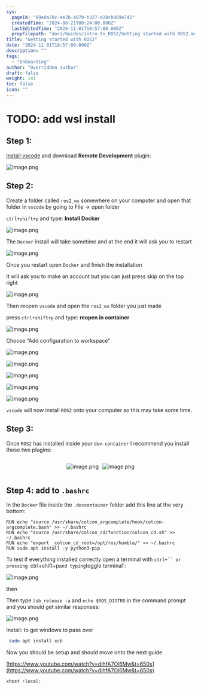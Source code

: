 ```yaml
---
sys:
  pageId: "89e0a78c-4e2b-4070-b327-d28cb0694742"
  createdTime: "2024-08-21T00:24:00.000Z"
  lastEditedTime: "2024-11-01T18:57:00.000Z"
  propFilepath: "docs/Guides/intro_to_ROS2/Getting started with ROS2.md"
title: "Getting started with ROS2"
date: "2024-11-01T18:57:00.000Z"
description: ""
tags:
  - "Onboarding"
author: "Overridden author"
draft: false
weight: 141
toc: false
icon: ""
---
```


# TODO: add wsl install

## Step 1:

[Install vscode](https://code.visualstudio.com/download) and download **Remote Development** plugin:

![image.png](https://prod-files-secure.s3.us-west-2.amazonaws.com/d518164a-d88e-44d1-a4ee-3adb3bd8bce0/efb52993-1881-4a40-b95e-6f020334f022/image.png?X-Amz-Algorithm=AWS4-HMAC-SHA256&X-Amz-Content-Sha256=UNSIGNED-PAYLOAD&X-Amz-Credential=ASIAZI2LB466Y2BSQQOT%2F20250329%2Fus-west-2%2Fs3%2Faws4_request&X-Amz-Date=20250329T131432Z&X-Amz-Expires=3600&X-Amz-Security-Token=IQoJb3JpZ2luX2VjEAwaCXVzLXdlc3QtMiJIMEYCIQDcqKcP2Wem3xfMvlbCi0rl2eNIg8iYRwqTjZJE9prvtgIhAP4Q3D36wRWnIEYJapJStnp31mg0qh3IdUmfs98Z1u7mKv8DCHUQABoMNjM3NDIzMTgzODA1IgzL11mURRhlv4CsQr8q3APbD45f4Z2ArvvB%2FA1isMdV6IjGdtAS7qhaRsHm9fLUZESR%2BXtNmi577zE27GLXURwCKJedtgvg3bAJzxMEZTJHQgtsXRsBIBjDM4zNNzXOixbk0bN0KjXd1jWDxlYwylGW9dt%2B4TvJm7NZgLiWlaHrb%2BsNLNk8wrIy3TrcsucaR9Yz5G74ukrm9bYSRt%2F8lzK%2FqrvsiaV3Jc%2FSt1O3S9J%2FdUZxLQR9X5JRYT4hXFG4oghWGSgdKup9eedKn8aP2WOaM1nAJvXI6%2B5D70QPl7nbCu3TOpMz2yRjYNy7Hmk0u%2F19hna6Ts4LiQ8dsayniMsFg172PNfrG4cNCPDPaleMmwXGofLrh84YvGj921OPHnbs8uDrXkegIX%2BJWLjy1DPlOU%2F2n1bicFFtK8Sx6gcQc%2BPfoBkRx8sNymhESiT0I88i4lKdBb7O2sYv7F5wneTAmKv%2B7z9XIQktEA6FC3wybN5GV9WGTw%2BM2k04ska8bbDkNDgSigorVnUSsF%2BgHCcSVEVJ64AuCcy4TiwXeQPA%2F1pL9SOkMWdmzPPgxTgLU6CcDob9d5OYcvw0sm%2FzAoiTZWgxA1EPeoa28RoI4BWuVM6Il%2BPohvTBRKbHFFUdcDe%2Bq6aDH64Ts1S9HDCRtZ%2B%2FBjqkAZD62z35Gh9yARH%2BEhqwOQtQdnUnlMDt3udoIN1GgYhm2qWM4SEC%2B3AaHoJxXSJz3guu8HRddviEPmGNuzKRVYu1AcxjEe3KF6paAuRdzA9aHFX86pewMix21vZHZubxQFMMkQxcAhZFjZEOEhKIlKBUBCMw4qtPO8yoZEnlqCYWUx6UA8QeoyxVVNZQ6DLbuoO%2FnQp5Z81I6Rsfof8NnGBaX2U9&X-Amz-Signature=a4879ad2998aa40390bb616e97e38697b16e2e9d7a32a165abb9fa444d380b63&X-Amz-SignedHeaders=host&x-id=GetObject)

## Step 2:

Create a folder called `ros2_ws` somewhere on your computer and open that folder in `vscode` by going to File → open folder 

`ctrl+shift+p` and type: **Install Docker**

![image.png](https://prod-files-secure.s3.us-west-2.amazonaws.com/d518164a-d88e-44d1-a4ee-3adb3bd8bce0/2269dc0e-1cd5-47ff-bceb-c04ad9b2eab0/image.png?X-Amz-Algorithm=AWS4-HMAC-SHA256&X-Amz-Content-Sha256=UNSIGNED-PAYLOAD&X-Amz-Credential=ASIAZI2LB466Y2BSQQOT%2F20250329%2Fus-west-2%2Fs3%2Faws4_request&X-Amz-Date=20250329T131432Z&X-Amz-Expires=3600&X-Amz-Security-Token=IQoJb3JpZ2luX2VjEAwaCXVzLXdlc3QtMiJIMEYCIQDcqKcP2Wem3xfMvlbCi0rl2eNIg8iYRwqTjZJE9prvtgIhAP4Q3D36wRWnIEYJapJStnp31mg0qh3IdUmfs98Z1u7mKv8DCHUQABoMNjM3NDIzMTgzODA1IgzL11mURRhlv4CsQr8q3APbD45f4Z2ArvvB%2FA1isMdV6IjGdtAS7qhaRsHm9fLUZESR%2BXtNmi577zE27GLXURwCKJedtgvg3bAJzxMEZTJHQgtsXRsBIBjDM4zNNzXOixbk0bN0KjXd1jWDxlYwylGW9dt%2B4TvJm7NZgLiWlaHrb%2BsNLNk8wrIy3TrcsucaR9Yz5G74ukrm9bYSRt%2F8lzK%2FqrvsiaV3Jc%2FSt1O3S9J%2FdUZxLQR9X5JRYT4hXFG4oghWGSgdKup9eedKn8aP2WOaM1nAJvXI6%2B5D70QPl7nbCu3TOpMz2yRjYNy7Hmk0u%2F19hna6Ts4LiQ8dsayniMsFg172PNfrG4cNCPDPaleMmwXGofLrh84YvGj921OPHnbs8uDrXkegIX%2BJWLjy1DPlOU%2F2n1bicFFtK8Sx6gcQc%2BPfoBkRx8sNymhESiT0I88i4lKdBb7O2sYv7F5wneTAmKv%2B7z9XIQktEA6FC3wybN5GV9WGTw%2BM2k04ska8bbDkNDgSigorVnUSsF%2BgHCcSVEVJ64AuCcy4TiwXeQPA%2F1pL9SOkMWdmzPPgxTgLU6CcDob9d5OYcvw0sm%2FzAoiTZWgxA1EPeoa28RoI4BWuVM6Il%2BPohvTBRKbHFFUdcDe%2Bq6aDH64Ts1S9HDCRtZ%2B%2FBjqkAZD62z35Gh9yARH%2BEhqwOQtQdnUnlMDt3udoIN1GgYhm2qWM4SEC%2B3AaHoJxXSJz3guu8HRddviEPmGNuzKRVYu1AcxjEe3KF6paAuRdzA9aHFX86pewMix21vZHZubxQFMMkQxcAhZFjZEOEhKIlKBUBCMw4qtPO8yoZEnlqCYWUx6UA8QeoyxVVNZQ6DLbuoO%2FnQp5Z81I6Rsfof8NnGBaX2U9&X-Amz-Signature=d56c7093469474c307f44bfb103e6f688c54dc47497ac33c9649ff8f377db8f8&X-Amz-SignedHeaders=host&x-id=GetObject)

The `Docker` install will take sometime and at the end it will ask you to restart

![image.png](https://prod-files-secure.s3.us-west-2.amazonaws.com/d518164a-d88e-44d1-a4ee-3adb3bd8bce0/ed233f78-be33-4b1f-b89c-9c346c0e961e/image.png?X-Amz-Algorithm=AWS4-HMAC-SHA256&X-Amz-Content-Sha256=UNSIGNED-PAYLOAD&X-Amz-Credential=ASIAZI2LB466Y2BSQQOT%2F20250329%2Fus-west-2%2Fs3%2Faws4_request&X-Amz-Date=20250329T131432Z&X-Amz-Expires=3600&X-Amz-Security-Token=IQoJb3JpZ2luX2VjEAwaCXVzLXdlc3QtMiJIMEYCIQDcqKcP2Wem3xfMvlbCi0rl2eNIg8iYRwqTjZJE9prvtgIhAP4Q3D36wRWnIEYJapJStnp31mg0qh3IdUmfs98Z1u7mKv8DCHUQABoMNjM3NDIzMTgzODA1IgzL11mURRhlv4CsQr8q3APbD45f4Z2ArvvB%2FA1isMdV6IjGdtAS7qhaRsHm9fLUZESR%2BXtNmi577zE27GLXURwCKJedtgvg3bAJzxMEZTJHQgtsXRsBIBjDM4zNNzXOixbk0bN0KjXd1jWDxlYwylGW9dt%2B4TvJm7NZgLiWlaHrb%2BsNLNk8wrIy3TrcsucaR9Yz5G74ukrm9bYSRt%2F8lzK%2FqrvsiaV3Jc%2FSt1O3S9J%2FdUZxLQR9X5JRYT4hXFG4oghWGSgdKup9eedKn8aP2WOaM1nAJvXI6%2B5D70QPl7nbCu3TOpMz2yRjYNy7Hmk0u%2F19hna6Ts4LiQ8dsayniMsFg172PNfrG4cNCPDPaleMmwXGofLrh84YvGj921OPHnbs8uDrXkegIX%2BJWLjy1DPlOU%2F2n1bicFFtK8Sx6gcQc%2BPfoBkRx8sNymhESiT0I88i4lKdBb7O2sYv7F5wneTAmKv%2B7z9XIQktEA6FC3wybN5GV9WGTw%2BM2k04ska8bbDkNDgSigorVnUSsF%2BgHCcSVEVJ64AuCcy4TiwXeQPA%2F1pL9SOkMWdmzPPgxTgLU6CcDob9d5OYcvw0sm%2FzAoiTZWgxA1EPeoa28RoI4BWuVM6Il%2BPohvTBRKbHFFUdcDe%2Bq6aDH64Ts1S9HDCRtZ%2B%2FBjqkAZD62z35Gh9yARH%2BEhqwOQtQdnUnlMDt3udoIN1GgYhm2qWM4SEC%2B3AaHoJxXSJz3guu8HRddviEPmGNuzKRVYu1AcxjEe3KF6paAuRdzA9aHFX86pewMix21vZHZubxQFMMkQxcAhZFjZEOEhKIlKBUBCMw4qtPO8yoZEnlqCYWUx6UA8QeoyxVVNZQ6DLbuoO%2FnQp5Z81I6Rsfof8NnGBaX2U9&X-Amz-Signature=b42c807d063423e7d3458110c22e0d7dc5dfe1da6add8ec61b923f7dc705af5c&X-Amz-SignedHeaders=host&x-id=GetObject)

Once you restart open `Docker` and finish the installation

It will ask you to make an account but you can just press skip on the top right

![image.png](https://prod-files-secure.s3.us-west-2.amazonaws.com/d518164a-d88e-44d1-a4ee-3adb3bd8bce0/21010ad9-1659-4fd9-9f59-9932a09b2a3d/image.png?X-Amz-Algorithm=AWS4-HMAC-SHA256&X-Amz-Content-Sha256=UNSIGNED-PAYLOAD&X-Amz-Credential=ASIAZI2LB466Y2BSQQOT%2F20250329%2Fus-west-2%2Fs3%2Faws4_request&X-Amz-Date=20250329T131432Z&X-Amz-Expires=3600&X-Amz-Security-Token=IQoJb3JpZ2luX2VjEAwaCXVzLXdlc3QtMiJIMEYCIQDcqKcP2Wem3xfMvlbCi0rl2eNIg8iYRwqTjZJE9prvtgIhAP4Q3D36wRWnIEYJapJStnp31mg0qh3IdUmfs98Z1u7mKv8DCHUQABoMNjM3NDIzMTgzODA1IgzL11mURRhlv4CsQr8q3APbD45f4Z2ArvvB%2FA1isMdV6IjGdtAS7qhaRsHm9fLUZESR%2BXtNmi577zE27GLXURwCKJedtgvg3bAJzxMEZTJHQgtsXRsBIBjDM4zNNzXOixbk0bN0KjXd1jWDxlYwylGW9dt%2B4TvJm7NZgLiWlaHrb%2BsNLNk8wrIy3TrcsucaR9Yz5G74ukrm9bYSRt%2F8lzK%2FqrvsiaV3Jc%2FSt1O3S9J%2FdUZxLQR9X5JRYT4hXFG4oghWGSgdKup9eedKn8aP2WOaM1nAJvXI6%2B5D70QPl7nbCu3TOpMz2yRjYNy7Hmk0u%2F19hna6Ts4LiQ8dsayniMsFg172PNfrG4cNCPDPaleMmwXGofLrh84YvGj921OPHnbs8uDrXkegIX%2BJWLjy1DPlOU%2F2n1bicFFtK8Sx6gcQc%2BPfoBkRx8sNymhESiT0I88i4lKdBb7O2sYv7F5wneTAmKv%2B7z9XIQktEA6FC3wybN5GV9WGTw%2BM2k04ska8bbDkNDgSigorVnUSsF%2BgHCcSVEVJ64AuCcy4TiwXeQPA%2F1pL9SOkMWdmzPPgxTgLU6CcDob9d5OYcvw0sm%2FzAoiTZWgxA1EPeoa28RoI4BWuVM6Il%2BPohvTBRKbHFFUdcDe%2Bq6aDH64Ts1S9HDCRtZ%2B%2FBjqkAZD62z35Gh9yARH%2BEhqwOQtQdnUnlMDt3udoIN1GgYhm2qWM4SEC%2B3AaHoJxXSJz3guu8HRddviEPmGNuzKRVYu1AcxjEe3KF6paAuRdzA9aHFX86pewMix21vZHZubxQFMMkQxcAhZFjZEOEhKIlKBUBCMw4qtPO8yoZEnlqCYWUx6UA8QeoyxVVNZQ6DLbuoO%2FnQp5Z81I6Rsfof8NnGBaX2U9&X-Amz-Signature=734416941ee06ba6058553d69d974f35d9c9739903bd43547abbcce862e84e97&X-Amz-SignedHeaders=host&x-id=GetObject)

Then reopen `vscode` and open the `ros2_ws` folder you just made

press `ctrl+shift+p` and type: **reopen in container**

![image.png](https://prod-files-secure.s3.us-west-2.amazonaws.com/d518164a-d88e-44d1-a4ee-3adb3bd8bce0/4e93b8c2-41ad-488c-8095-c74205196118/image.png?X-Amz-Algorithm=AWS4-HMAC-SHA256&X-Amz-Content-Sha256=UNSIGNED-PAYLOAD&X-Amz-Credential=ASIAZI2LB466Y2BSQQOT%2F20250329%2Fus-west-2%2Fs3%2Faws4_request&X-Amz-Date=20250329T131432Z&X-Amz-Expires=3600&X-Amz-Security-Token=IQoJb3JpZ2luX2VjEAwaCXVzLXdlc3QtMiJIMEYCIQDcqKcP2Wem3xfMvlbCi0rl2eNIg8iYRwqTjZJE9prvtgIhAP4Q3D36wRWnIEYJapJStnp31mg0qh3IdUmfs98Z1u7mKv8DCHUQABoMNjM3NDIzMTgzODA1IgzL11mURRhlv4CsQr8q3APbD45f4Z2ArvvB%2FA1isMdV6IjGdtAS7qhaRsHm9fLUZESR%2BXtNmi577zE27GLXURwCKJedtgvg3bAJzxMEZTJHQgtsXRsBIBjDM4zNNzXOixbk0bN0KjXd1jWDxlYwylGW9dt%2B4TvJm7NZgLiWlaHrb%2BsNLNk8wrIy3TrcsucaR9Yz5G74ukrm9bYSRt%2F8lzK%2FqrvsiaV3Jc%2FSt1O3S9J%2FdUZxLQR9X5JRYT4hXFG4oghWGSgdKup9eedKn8aP2WOaM1nAJvXI6%2B5D70QPl7nbCu3TOpMz2yRjYNy7Hmk0u%2F19hna6Ts4LiQ8dsayniMsFg172PNfrG4cNCPDPaleMmwXGofLrh84YvGj921OPHnbs8uDrXkegIX%2BJWLjy1DPlOU%2F2n1bicFFtK8Sx6gcQc%2BPfoBkRx8sNymhESiT0I88i4lKdBb7O2sYv7F5wneTAmKv%2B7z9XIQktEA6FC3wybN5GV9WGTw%2BM2k04ska8bbDkNDgSigorVnUSsF%2BgHCcSVEVJ64AuCcy4TiwXeQPA%2F1pL9SOkMWdmzPPgxTgLU6CcDob9d5OYcvw0sm%2FzAoiTZWgxA1EPeoa28RoI4BWuVM6Il%2BPohvTBRKbHFFUdcDe%2Bq6aDH64Ts1S9HDCRtZ%2B%2FBjqkAZD62z35Gh9yARH%2BEhqwOQtQdnUnlMDt3udoIN1GgYhm2qWM4SEC%2B3AaHoJxXSJz3guu8HRddviEPmGNuzKRVYu1AcxjEe3KF6paAuRdzA9aHFX86pewMix21vZHZubxQFMMkQxcAhZFjZEOEhKIlKBUBCMw4qtPO8yoZEnlqCYWUx6UA8QeoyxVVNZQ6DLbuoO%2FnQp5Z81I6Rsfof8NnGBaX2U9&X-Amz-Signature=9e702ddc2e47703abb161d101973d8b68661c66eda4da6a8aed2111fd25a91ab&X-Amz-SignedHeaders=host&x-id=GetObject)

Choose “Add configuration to workspace”

![image.png](https://prod-files-secure.s3.us-west-2.amazonaws.com/d518164a-d88e-44d1-a4ee-3adb3bd8bce0/9560b282-5060-4989-ba37-97e7b2c22476/image.png?X-Amz-Algorithm=AWS4-HMAC-SHA256&X-Amz-Content-Sha256=UNSIGNED-PAYLOAD&X-Amz-Credential=ASIAZI2LB466Y2BSQQOT%2F20250329%2Fus-west-2%2Fs3%2Faws4_request&X-Amz-Date=20250329T131432Z&X-Amz-Expires=3600&X-Amz-Security-Token=IQoJb3JpZ2luX2VjEAwaCXVzLXdlc3QtMiJIMEYCIQDcqKcP2Wem3xfMvlbCi0rl2eNIg8iYRwqTjZJE9prvtgIhAP4Q3D36wRWnIEYJapJStnp31mg0qh3IdUmfs98Z1u7mKv8DCHUQABoMNjM3NDIzMTgzODA1IgzL11mURRhlv4CsQr8q3APbD45f4Z2ArvvB%2FA1isMdV6IjGdtAS7qhaRsHm9fLUZESR%2BXtNmi577zE27GLXURwCKJedtgvg3bAJzxMEZTJHQgtsXRsBIBjDM4zNNzXOixbk0bN0KjXd1jWDxlYwylGW9dt%2B4TvJm7NZgLiWlaHrb%2BsNLNk8wrIy3TrcsucaR9Yz5G74ukrm9bYSRt%2F8lzK%2FqrvsiaV3Jc%2FSt1O3S9J%2FdUZxLQR9X5JRYT4hXFG4oghWGSgdKup9eedKn8aP2WOaM1nAJvXI6%2B5D70QPl7nbCu3TOpMz2yRjYNy7Hmk0u%2F19hna6Ts4LiQ8dsayniMsFg172PNfrG4cNCPDPaleMmwXGofLrh84YvGj921OPHnbs8uDrXkegIX%2BJWLjy1DPlOU%2F2n1bicFFtK8Sx6gcQc%2BPfoBkRx8sNymhESiT0I88i4lKdBb7O2sYv7F5wneTAmKv%2B7z9XIQktEA6FC3wybN5GV9WGTw%2BM2k04ska8bbDkNDgSigorVnUSsF%2BgHCcSVEVJ64AuCcy4TiwXeQPA%2F1pL9SOkMWdmzPPgxTgLU6CcDob9d5OYcvw0sm%2FzAoiTZWgxA1EPeoa28RoI4BWuVM6Il%2BPohvTBRKbHFFUdcDe%2Bq6aDH64Ts1S9HDCRtZ%2B%2FBjqkAZD62z35Gh9yARH%2BEhqwOQtQdnUnlMDt3udoIN1GgYhm2qWM4SEC%2B3AaHoJxXSJz3guu8HRddviEPmGNuzKRVYu1AcxjEe3KF6paAuRdzA9aHFX86pewMix21vZHZubxQFMMkQxcAhZFjZEOEhKIlKBUBCMw4qtPO8yoZEnlqCYWUx6UA8QeoyxVVNZQ6DLbuoO%2FnQp5Z81I6Rsfof8NnGBaX2U9&X-Amz-Signature=7ab5dc61608c3fc8b31f96053797624f05ece28a4d2a5a9be4e5427eddaf22af&X-Amz-SignedHeaders=host&x-id=GetObject)

![image.png](https://prod-files-secure.s3.us-west-2.amazonaws.com/d518164a-d88e-44d1-a4ee-3adb3bd8bce0/2ee63f81-886b-48e8-a553-dc6e5eac99e4/image.png?X-Amz-Algorithm=AWS4-HMAC-SHA256&X-Amz-Content-Sha256=UNSIGNED-PAYLOAD&X-Amz-Credential=ASIAZI2LB466Y2BSQQOT%2F20250329%2Fus-west-2%2Fs3%2Faws4_request&X-Amz-Date=20250329T131432Z&X-Amz-Expires=3600&X-Amz-Security-Token=IQoJb3JpZ2luX2VjEAwaCXVzLXdlc3QtMiJIMEYCIQDcqKcP2Wem3xfMvlbCi0rl2eNIg8iYRwqTjZJE9prvtgIhAP4Q3D36wRWnIEYJapJStnp31mg0qh3IdUmfs98Z1u7mKv8DCHUQABoMNjM3NDIzMTgzODA1IgzL11mURRhlv4CsQr8q3APbD45f4Z2ArvvB%2FA1isMdV6IjGdtAS7qhaRsHm9fLUZESR%2BXtNmi577zE27GLXURwCKJedtgvg3bAJzxMEZTJHQgtsXRsBIBjDM4zNNzXOixbk0bN0KjXd1jWDxlYwylGW9dt%2B4TvJm7NZgLiWlaHrb%2BsNLNk8wrIy3TrcsucaR9Yz5G74ukrm9bYSRt%2F8lzK%2FqrvsiaV3Jc%2FSt1O3S9J%2FdUZxLQR9X5JRYT4hXFG4oghWGSgdKup9eedKn8aP2WOaM1nAJvXI6%2B5D70QPl7nbCu3TOpMz2yRjYNy7Hmk0u%2F19hna6Ts4LiQ8dsayniMsFg172PNfrG4cNCPDPaleMmwXGofLrh84YvGj921OPHnbs8uDrXkegIX%2BJWLjy1DPlOU%2F2n1bicFFtK8Sx6gcQc%2BPfoBkRx8sNymhESiT0I88i4lKdBb7O2sYv7F5wneTAmKv%2B7z9XIQktEA6FC3wybN5GV9WGTw%2BM2k04ska8bbDkNDgSigorVnUSsF%2BgHCcSVEVJ64AuCcy4TiwXeQPA%2F1pL9SOkMWdmzPPgxTgLU6CcDob9d5OYcvw0sm%2FzAoiTZWgxA1EPeoa28RoI4BWuVM6Il%2BPohvTBRKbHFFUdcDe%2Bq6aDH64Ts1S9HDCRtZ%2B%2FBjqkAZD62z35Gh9yARH%2BEhqwOQtQdnUnlMDt3udoIN1GgYhm2qWM4SEC%2B3AaHoJxXSJz3guu8HRddviEPmGNuzKRVYu1AcxjEe3KF6paAuRdzA9aHFX86pewMix21vZHZubxQFMMkQxcAhZFjZEOEhKIlKBUBCMw4qtPO8yoZEnlqCYWUx6UA8QeoyxVVNZQ6DLbuoO%2FnQp5Z81I6Rsfof8NnGBaX2U9&X-Amz-Signature=f85a7d2da67c72e488af0aeffbf5790add123f6561eb055c49701b234c323a40&X-Amz-SignedHeaders=host&x-id=GetObject)

![image.png](https://prod-files-secure.s3.us-west-2.amazonaws.com/d518164a-d88e-44d1-a4ee-3adb3bd8bce0/ae1580b2-b048-407e-aed9-b584224a7a04/image.png?X-Amz-Algorithm=AWS4-HMAC-SHA256&X-Amz-Content-Sha256=UNSIGNED-PAYLOAD&X-Amz-Credential=ASIAZI2LB466Y2BSQQOT%2F20250329%2Fus-west-2%2Fs3%2Faws4_request&X-Amz-Date=20250329T131432Z&X-Amz-Expires=3600&X-Amz-Security-Token=IQoJb3JpZ2luX2VjEAwaCXVzLXdlc3QtMiJIMEYCIQDcqKcP2Wem3xfMvlbCi0rl2eNIg8iYRwqTjZJE9prvtgIhAP4Q3D36wRWnIEYJapJStnp31mg0qh3IdUmfs98Z1u7mKv8DCHUQABoMNjM3NDIzMTgzODA1IgzL11mURRhlv4CsQr8q3APbD45f4Z2ArvvB%2FA1isMdV6IjGdtAS7qhaRsHm9fLUZESR%2BXtNmi577zE27GLXURwCKJedtgvg3bAJzxMEZTJHQgtsXRsBIBjDM4zNNzXOixbk0bN0KjXd1jWDxlYwylGW9dt%2B4TvJm7NZgLiWlaHrb%2BsNLNk8wrIy3TrcsucaR9Yz5G74ukrm9bYSRt%2F8lzK%2FqrvsiaV3Jc%2FSt1O3S9J%2FdUZxLQR9X5JRYT4hXFG4oghWGSgdKup9eedKn8aP2WOaM1nAJvXI6%2B5D70QPl7nbCu3TOpMz2yRjYNy7Hmk0u%2F19hna6Ts4LiQ8dsayniMsFg172PNfrG4cNCPDPaleMmwXGofLrh84YvGj921OPHnbs8uDrXkegIX%2BJWLjy1DPlOU%2F2n1bicFFtK8Sx6gcQc%2BPfoBkRx8sNymhESiT0I88i4lKdBb7O2sYv7F5wneTAmKv%2B7z9XIQktEA6FC3wybN5GV9WGTw%2BM2k04ska8bbDkNDgSigorVnUSsF%2BgHCcSVEVJ64AuCcy4TiwXeQPA%2F1pL9SOkMWdmzPPgxTgLU6CcDob9d5OYcvw0sm%2FzAoiTZWgxA1EPeoa28RoI4BWuVM6Il%2BPohvTBRKbHFFUdcDe%2Bq6aDH64Ts1S9HDCRtZ%2B%2FBjqkAZD62z35Gh9yARH%2BEhqwOQtQdnUnlMDt3udoIN1GgYhm2qWM4SEC%2B3AaHoJxXSJz3guu8HRddviEPmGNuzKRVYu1AcxjEe3KF6paAuRdzA9aHFX86pewMix21vZHZubxQFMMkQxcAhZFjZEOEhKIlKBUBCMw4qtPO8yoZEnlqCYWUx6UA8QeoyxVVNZQ6DLbuoO%2FnQp5Z81I6Rsfof8NnGBaX2U9&X-Amz-Signature=61911f83876811df47812cd9e1e954d8e25920c8539eda241a5472ab6bc799a8&X-Amz-SignedHeaders=host&x-id=GetObject)

![image.png](https://prod-files-secure.s3.us-west-2.amazonaws.com/d518164a-d88e-44d1-a4ee-3adb3bd8bce0/53255b28-f75e-430f-b9e3-c0ac8577e42b/image.png?X-Amz-Algorithm=AWS4-HMAC-SHA256&X-Amz-Content-Sha256=UNSIGNED-PAYLOAD&X-Amz-Credential=ASIAZI2LB466Y2BSQQOT%2F20250329%2Fus-west-2%2Fs3%2Faws4_request&X-Amz-Date=20250329T131432Z&X-Amz-Expires=3600&X-Amz-Security-Token=IQoJb3JpZ2luX2VjEAwaCXVzLXdlc3QtMiJIMEYCIQDcqKcP2Wem3xfMvlbCi0rl2eNIg8iYRwqTjZJE9prvtgIhAP4Q3D36wRWnIEYJapJStnp31mg0qh3IdUmfs98Z1u7mKv8DCHUQABoMNjM3NDIzMTgzODA1IgzL11mURRhlv4CsQr8q3APbD45f4Z2ArvvB%2FA1isMdV6IjGdtAS7qhaRsHm9fLUZESR%2BXtNmi577zE27GLXURwCKJedtgvg3bAJzxMEZTJHQgtsXRsBIBjDM4zNNzXOixbk0bN0KjXd1jWDxlYwylGW9dt%2B4TvJm7NZgLiWlaHrb%2BsNLNk8wrIy3TrcsucaR9Yz5G74ukrm9bYSRt%2F8lzK%2FqrvsiaV3Jc%2FSt1O3S9J%2FdUZxLQR9X5JRYT4hXFG4oghWGSgdKup9eedKn8aP2WOaM1nAJvXI6%2B5D70QPl7nbCu3TOpMz2yRjYNy7Hmk0u%2F19hna6Ts4LiQ8dsayniMsFg172PNfrG4cNCPDPaleMmwXGofLrh84YvGj921OPHnbs8uDrXkegIX%2BJWLjy1DPlOU%2F2n1bicFFtK8Sx6gcQc%2BPfoBkRx8sNymhESiT0I88i4lKdBb7O2sYv7F5wneTAmKv%2B7z9XIQktEA6FC3wybN5GV9WGTw%2BM2k04ska8bbDkNDgSigorVnUSsF%2BgHCcSVEVJ64AuCcy4TiwXeQPA%2F1pL9SOkMWdmzPPgxTgLU6CcDob9d5OYcvw0sm%2FzAoiTZWgxA1EPeoa28RoI4BWuVM6Il%2BPohvTBRKbHFFUdcDe%2Bq6aDH64Ts1S9HDCRtZ%2B%2FBjqkAZD62z35Gh9yARH%2BEhqwOQtQdnUnlMDt3udoIN1GgYhm2qWM4SEC%2B3AaHoJxXSJz3guu8HRddviEPmGNuzKRVYu1AcxjEe3KF6paAuRdzA9aHFX86pewMix21vZHZubxQFMMkQxcAhZFjZEOEhKIlKBUBCMw4qtPO8yoZEnlqCYWUx6UA8QeoyxVVNZQ6DLbuoO%2FnQp5Z81I6Rsfof8NnGBaX2U9&X-Amz-Signature=44255af11150046f5c9732484e988d7ce9e1889dd197df3ff7c4c2114ca35b43&X-Amz-SignedHeaders=host&x-id=GetObject)

![image.png](https://prod-files-secure.s3.us-west-2.amazonaws.com/d518164a-d88e-44d1-a4ee-3adb3bd8bce0/7c562767-5af9-4ffb-97d1-327bcdf4ee00/image.png?X-Amz-Algorithm=AWS4-HMAC-SHA256&X-Amz-Content-Sha256=UNSIGNED-PAYLOAD&X-Amz-Credential=ASIAZI2LB466Y2BSQQOT%2F20250329%2Fus-west-2%2Fs3%2Faws4_request&X-Amz-Date=20250329T131432Z&X-Amz-Expires=3600&X-Amz-Security-Token=IQoJb3JpZ2luX2VjEAwaCXVzLXdlc3QtMiJIMEYCIQDcqKcP2Wem3xfMvlbCi0rl2eNIg8iYRwqTjZJE9prvtgIhAP4Q3D36wRWnIEYJapJStnp31mg0qh3IdUmfs98Z1u7mKv8DCHUQABoMNjM3NDIzMTgzODA1IgzL11mURRhlv4CsQr8q3APbD45f4Z2ArvvB%2FA1isMdV6IjGdtAS7qhaRsHm9fLUZESR%2BXtNmi577zE27GLXURwCKJedtgvg3bAJzxMEZTJHQgtsXRsBIBjDM4zNNzXOixbk0bN0KjXd1jWDxlYwylGW9dt%2B4TvJm7NZgLiWlaHrb%2BsNLNk8wrIy3TrcsucaR9Yz5G74ukrm9bYSRt%2F8lzK%2FqrvsiaV3Jc%2FSt1O3S9J%2FdUZxLQR9X5JRYT4hXFG4oghWGSgdKup9eedKn8aP2WOaM1nAJvXI6%2B5D70QPl7nbCu3TOpMz2yRjYNy7Hmk0u%2F19hna6Ts4LiQ8dsayniMsFg172PNfrG4cNCPDPaleMmwXGofLrh84YvGj921OPHnbs8uDrXkegIX%2BJWLjy1DPlOU%2F2n1bicFFtK8Sx6gcQc%2BPfoBkRx8sNymhESiT0I88i4lKdBb7O2sYv7F5wneTAmKv%2B7z9XIQktEA6FC3wybN5GV9WGTw%2BM2k04ska8bbDkNDgSigorVnUSsF%2BgHCcSVEVJ64AuCcy4TiwXeQPA%2F1pL9SOkMWdmzPPgxTgLU6CcDob9d5OYcvw0sm%2FzAoiTZWgxA1EPeoa28RoI4BWuVM6Il%2BPohvTBRKbHFFUdcDe%2Bq6aDH64Ts1S9HDCRtZ%2B%2FBjqkAZD62z35Gh9yARH%2BEhqwOQtQdnUnlMDt3udoIN1GgYhm2qWM4SEC%2B3AaHoJxXSJz3guu8HRddviEPmGNuzKRVYu1AcxjEe3KF6paAuRdzA9aHFX86pewMix21vZHZubxQFMMkQxcAhZFjZEOEhKIlKBUBCMw4qtPO8yoZEnlqCYWUx6UA8QeoyxVVNZQ6DLbuoO%2FnQp5Z81I6Rsfof8NnGBaX2U9&X-Amz-Signature=434c366e511e82efa2e4ab3cdc21642b4ce942e851044a4bfcda82657ca634ba&X-Amz-SignedHeaders=host&x-id=GetObject)

`vscode` will now install `ROS2` onto your computer so this may take some time.

## Step 3:

Once `ROS2` has installed inside your `dev-container` I recommend you install these two plugins:

<div style="display: flex;flex-direction: row; column-gap:10px; max-width: 630px;justify-content: center;">
<div>

![image.png](https://prod-files-secure.s3.us-west-2.amazonaws.com/d518164a-d88e-44d1-a4ee-3adb3bd8bce0/3fc3d550-5a54-4ba1-ba6b-faa01cdb7369/image.png?X-Amz-Algorithm=AWS4-HMAC-SHA256&X-Amz-Content-Sha256=UNSIGNED-PAYLOAD&X-Amz-Credential=ASIAZI2LB466QAJ5QUPT%2F20250329%2Fus-west-2%2Fs3%2Faws4_request&X-Amz-Date=20250329T131436Z&X-Amz-Expires=3600&X-Amz-Security-Token=IQoJb3JpZ2luX2VjEAwaCXVzLXdlc3QtMiJIMEYCIQCXogJXn9Rcy%2F%2FxPubP2iYaNzIjLrw68cVirl25fYCbpgIhAN0EL%2B6DkBEWv%2F37M1wvXnOG3GCnva0WKYylYIq71S9lKv8DCHUQABoMNjM3NDIzMTgzODA1IgxsnsW8%2FxPV%2FqQxQQQq3APz%2FPZnGvVgxG71FH%2F%2BNvP%2FIG9tEaB3sCBuZLDQIjMfuYno57HotPu1ZlGl57z%2F75979UXO7J1z2C0UsUfQk0GoqAlMrtQhgX9eAe%2FPXMujU03C5kLLaTsDM9cPpWNN1qoC7OtcZ77iIgEA9wP7iusN60OvF4m8Nuln9ppk2jAQTFFA8Dpd%2FKkhWfqMlbaWMnngmbZIaqfQYH9E5ntxgn6v%2Bt4dOZqRIKRGW0toD88ANhIesm5odKGC99ujcgjRO5zq8hvtzlssqfhIKZwNgmEzNNDmxDJbZwrcHT4JPef%2BclerHyBntAgQR7qsegMCJHFbLlYztSEWt3uleHA35damLy7DU64jQ%2FOHrT5GLXk9TFnn%2BHXn4uSAg%2FGKzSZRdblIIG7ozQmL8%2FrjIxRUV2wDJOBRIyy6TIp928yysFf3iSsm0kzNBF8CKnw4jcbXOHQN6D2NpBou%2FKKJSp9dwpGpPMi5sA9nnSrZy1opmr5oqNiu%2BDdtAgQltJHocvdnQt%2FwjF6wrm4UG9hF9BGBJHXRhhS%2Bub6jx15OMaYcUAXwlioI%2BkexhcsDa1mYB%2FMnsQ6MQ%2BWkRYLHmdBS%2BCKwdOEaE5WFkkRIJs8BETd%2FU%2FiJiVIrtCx2QjmP7vlTljDLtZ%2B%2FBjqkAeA6GxfWDAjC%2Bei7VmKy31eFUoAoOFUpZMhWW1A03MjEUguTyjBhNGxYvhEK%2FXKVNsKXVjOtKHDyF7OG9jlh2lTC9eqZse13Pj05v1yMwmNvJRZsM1XMr0dCmGpyFsvwW9sXvEUqx3aZ%2Fmphp1DYst0Iyx%2BG5pVADj70%2B0QZEaMWbUMqCft8KZDHRKN%2BxyX%2F8f%2FqivmA9hiT5IDbKiJGpmolkYhv&X-Amz-Signature=6b686f1c121bb975c22f4d3c45b34140d1da0fdcb904a039beb94b87eb608188&X-Amz-SignedHeaders=host&x-id=GetObject)

</div>
<div>

![image.png](https://prod-files-secure.s3.us-west-2.amazonaws.com/d518164a-d88e-44d1-a4ee-3adb3bd8bce0/d994cc66-13c2-4093-a5a3-f84cf4601a82/image.png?X-Amz-Algorithm=AWS4-HMAC-SHA256&X-Amz-Content-Sha256=UNSIGNED-PAYLOAD&X-Amz-Credential=ASIAZI2LB466VR2YXZKD%2F20250329%2Fus-west-2%2Fs3%2Faws4_request&X-Amz-Date=20250329T131436Z&X-Amz-Expires=3600&X-Amz-Security-Token=IQoJb3JpZ2luX2VjEAwaCXVzLXdlc3QtMiJGMEQCIBR2COvJ3O%2FBnd9gkA2lgCDmmEvk%2FfXqKi2N7gyI3%2BvNAiAOE%2F3BxVSB1LWET5EteCifLSBtO%2F9fZ%2FGRY0VNW72pyir%2FAwh1EAAaDDYzNzQyMzE4MzgwNSIMQe7vx8en%2BT%2B7XeLSKtwD61aYab%2FTF8pQJcMChwQDIqcsHOJ51SPvpdABUEMHHFK%2FSkuXpMJ2g4Cn1m22do7uCPnnLLdHFxXt5jDkmdMf3Wg4TiPwG8IRU0ehUHy1VNv0mYlPhr%2FSid5MCHOIP8X5ah%2F9YG%2BuS4haKChA8jpFj9h68oAa7gFRNHM%2FT6v4Xyul2cOfLQNqCUJDVzCmoRJ%2FccnoWuEhQYrDWfTygqOwpkRWdkRfLSbc0MU5AO8z4wBnsYENv846wzxWZGvCDPoLNkL3ywPmXC2VWWAJ9bmNbJOGVDbx1JtV12LnKXWOrO10jqRHbC2sobI2CnzCS3aLguNj2E5T%2Fm0lg7RIrccgl0TB%2BDiiLoYOFR%2BYExrzDnwAwxBt%2FYHed%2Fxnl1aVt0ZrfBxcKNzUrxZF3hNaXZs2l8FwUvc0ZAQ99nKwr9HxK43tD1MOA9US43AVLnSlmCjzJnDgA%2FZUs%2BZTQziWLQIJIUUbJAhqhqdlqXBb6ckAi9qnsr9tynzi4g%2F3nHBWLIj8PVwV%2FvuSzsaCCPDfqMVRtsq7RC2M9sCCQfxuIAa1nh%2Fzcy1XhmL3kZjmGiPsUykzNkVRlUDZ7tAQbEdbVxsuKppgV11cfojflmJVAn6s3dTA%2Fwzvc4DQxup%2BXz4w9bSfvwY6pgHzXAI2GC5oogPkQ3NhfjhLM0Rh6otne1J07E6DCzZ5dAvUUnkpf%2Bj%2F0DT6FC0iZxIb2eARJcfWFXRo%2F1UnU83BzHat0uCR36un006AJm8ilSqSA6Mo6Jz3lNs4K2X5UhjgRpu6objnibDWDr8BA5SM1mGwNAiL08YEP1pcueloTPIHemMnDk34%2Bb4PCldN4rg3bH84UkjSO0Hk4xeLepibbtBGdws5&X-Amz-Signature=4d559f87748270612bc6f5a4653667a78f41eda73b49c5bf807930e2e578868f&X-Amz-SignedHeaders=host&x-id=GetObject)

</div>
</div>

## Step 4: add to `.bashrc`

In the `Docker` file inside the `.devcontainer` folder add this line at the very bottom: 

```docker
RUN echo "source /usr/share/colcon_argcomplete/hook/colcon-argcomplete.bash" >> ~/.bashrc
RUN echo "source /usr/share/colcon_cd/function/colcon_cd.sh" >> ~/.bashrc
RUN echo "export _colcon_cd_root=/opt/ros/humble/" >> ~/.bashrc
RUN sudo apt install -y python3-pip 
```

To test if everything installed correctly open a terminal with `ctrl+`` or pressing `ctrl+shift+p` and typing `toggle terminal`:

![image.png](https://prod-files-secure.s3.us-west-2.amazonaws.com/d518164a-d88e-44d1-a4ee-3adb3bd8bce0/6a4943d8-b04e-4c02-9a58-775f3384d1a5/image.png?X-Amz-Algorithm=AWS4-HMAC-SHA256&X-Amz-Content-Sha256=UNSIGNED-PAYLOAD&X-Amz-Credential=ASIAZI2LB466Y2BSQQOT%2F20250329%2Fus-west-2%2Fs3%2Faws4_request&X-Amz-Date=20250329T131432Z&X-Amz-Expires=3600&X-Amz-Security-Token=IQoJb3JpZ2luX2VjEAwaCXVzLXdlc3QtMiJIMEYCIQDcqKcP2Wem3xfMvlbCi0rl2eNIg8iYRwqTjZJE9prvtgIhAP4Q3D36wRWnIEYJapJStnp31mg0qh3IdUmfs98Z1u7mKv8DCHUQABoMNjM3NDIzMTgzODA1IgzL11mURRhlv4CsQr8q3APbD45f4Z2ArvvB%2FA1isMdV6IjGdtAS7qhaRsHm9fLUZESR%2BXtNmi577zE27GLXURwCKJedtgvg3bAJzxMEZTJHQgtsXRsBIBjDM4zNNzXOixbk0bN0KjXd1jWDxlYwylGW9dt%2B4TvJm7NZgLiWlaHrb%2BsNLNk8wrIy3TrcsucaR9Yz5G74ukrm9bYSRt%2F8lzK%2FqrvsiaV3Jc%2FSt1O3S9J%2FdUZxLQR9X5JRYT4hXFG4oghWGSgdKup9eedKn8aP2WOaM1nAJvXI6%2B5D70QPl7nbCu3TOpMz2yRjYNy7Hmk0u%2F19hna6Ts4LiQ8dsayniMsFg172PNfrG4cNCPDPaleMmwXGofLrh84YvGj921OPHnbs8uDrXkegIX%2BJWLjy1DPlOU%2F2n1bicFFtK8Sx6gcQc%2BPfoBkRx8sNymhESiT0I88i4lKdBb7O2sYv7F5wneTAmKv%2B7z9XIQktEA6FC3wybN5GV9WGTw%2BM2k04ska8bbDkNDgSigorVnUSsF%2BgHCcSVEVJ64AuCcy4TiwXeQPA%2F1pL9SOkMWdmzPPgxTgLU6CcDob9d5OYcvw0sm%2FzAoiTZWgxA1EPeoa28RoI4BWuVM6Il%2BPohvTBRKbHFFUdcDe%2Bq6aDH64Ts1S9HDCRtZ%2B%2FBjqkAZD62z35Gh9yARH%2BEhqwOQtQdnUnlMDt3udoIN1GgYhm2qWM4SEC%2B3AaHoJxXSJz3guu8HRddviEPmGNuzKRVYu1AcxjEe3KF6paAuRdzA9aHFX86pewMix21vZHZubxQFMMkQxcAhZFjZEOEhKIlKBUBCMw4qtPO8yoZEnlqCYWUx6UA8QeoyxVVNZQ6DLbuoO%2FnQp5Z81I6Rsfof8NnGBaX2U9&X-Amz-Signature=197bc527204fcdd255efd8920bc282791aace92aa7882452595064f94af2525c&X-Amz-SignedHeaders=host&x-id=GetObject)

then 

Then type `lsb_release -a` and `echo $ROS_DISTRO` in the command prompt and you should get similar responses:

![image.png](https://prod-files-secure.s3.us-west-2.amazonaws.com/d518164a-d88e-44d1-a4ee-3adb3bd8bce0/3e635dec-a805-4e85-8b9e-d000e5b71a4e/image.png?X-Amz-Algorithm=AWS4-HMAC-SHA256&X-Amz-Content-Sha256=UNSIGNED-PAYLOAD&X-Amz-Credential=ASIAZI2LB466Y2BSQQOT%2F20250329%2Fus-west-2%2Fs3%2Faws4_request&X-Amz-Date=20250329T131432Z&X-Amz-Expires=3600&X-Amz-Security-Token=IQoJb3JpZ2luX2VjEAwaCXVzLXdlc3QtMiJIMEYCIQDcqKcP2Wem3xfMvlbCi0rl2eNIg8iYRwqTjZJE9prvtgIhAP4Q3D36wRWnIEYJapJStnp31mg0qh3IdUmfs98Z1u7mKv8DCHUQABoMNjM3NDIzMTgzODA1IgzL11mURRhlv4CsQr8q3APbD45f4Z2ArvvB%2FA1isMdV6IjGdtAS7qhaRsHm9fLUZESR%2BXtNmi577zE27GLXURwCKJedtgvg3bAJzxMEZTJHQgtsXRsBIBjDM4zNNzXOixbk0bN0KjXd1jWDxlYwylGW9dt%2B4TvJm7NZgLiWlaHrb%2BsNLNk8wrIy3TrcsucaR9Yz5G74ukrm9bYSRt%2F8lzK%2FqrvsiaV3Jc%2FSt1O3S9J%2FdUZxLQR9X5JRYT4hXFG4oghWGSgdKup9eedKn8aP2WOaM1nAJvXI6%2B5D70QPl7nbCu3TOpMz2yRjYNy7Hmk0u%2F19hna6Ts4LiQ8dsayniMsFg172PNfrG4cNCPDPaleMmwXGofLrh84YvGj921OPHnbs8uDrXkegIX%2BJWLjy1DPlOU%2F2n1bicFFtK8Sx6gcQc%2BPfoBkRx8sNymhESiT0I88i4lKdBb7O2sYv7F5wneTAmKv%2B7z9XIQktEA6FC3wybN5GV9WGTw%2BM2k04ska8bbDkNDgSigorVnUSsF%2BgHCcSVEVJ64AuCcy4TiwXeQPA%2F1pL9SOkMWdmzPPgxTgLU6CcDob9d5OYcvw0sm%2FzAoiTZWgxA1EPeoa28RoI4BWuVM6Il%2BPohvTBRKbHFFUdcDe%2Bq6aDH64Ts1S9HDCRtZ%2B%2FBjqkAZD62z35Gh9yARH%2BEhqwOQtQdnUnlMDt3udoIN1GgYhm2qWM4SEC%2B3AaHoJxXSJz3guu8HRddviEPmGNuzKRVYu1AcxjEe3KF6paAuRdzA9aHFX86pewMix21vZHZubxQFMMkQxcAhZFjZEOEhKIlKBUBCMw4qtPO8yoZEnlqCYWUx6UA8QeoyxVVNZQ6DLbuoO%2FnQp5Z81I6Rsfof8NnGBaX2U9&X-Amz-Signature=88ea1ebeafd3ff1f74077ab62ee5122e8c121af5eeb0ce42b8e9bf55e3e2166f&X-Amz-SignedHeaders=host&x-id=GetObject)

Install:  to get windows to pass over

```bash
 sudo apt install xcb
```

Now you should be setup and should move onto the next guide 

[https://www.youtube.com/watch?v=dihfA7Ol6Mw&t=650s](https://www.youtube.com/watch?v=dihfA7Ol6Mw&t=650s)

```python
xhost +local:
```
